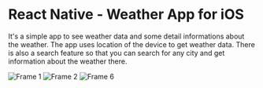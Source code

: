 # React Native - Weather App for iOS

It's a simple app to see weather data and some detail informations about the weather. The app uses location of the device to get weather data.
There is also a search feature so that you can search for any city and get information about the weather there.

![Frame 1](https://github.com/eserinoglu/react-native-ios-weather-app/assets/132064533/0cfc6206-3a5c-4e31-bca9-3c48d5352a8a)
![Frame 2](https://github.com/eserinoglu/react-native-ios-weather-app/assets/132064533/143fbcd3-3a93-4b39-baf5-1f43dfcf7515)
![Frame 6](https://github.com/eserinoglu/react-native-ios-weather-app/assets/132064533/e4385724-1027-4044-9e8f-02a79835ad87)
